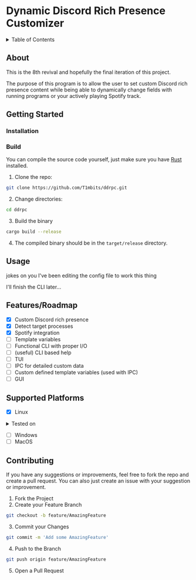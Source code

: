 # Dynamic Discord Rich Presence Customizer

<details>
	<summary>Table of Contents</summary>
	<ol>
		<li><a href="#about">About</a></li>
		<li>
			<a href="#getting-started">Getting Started</a>
			<ul>
				<li><a href="#installation">Installation</a></li>
				<li><a href="#build">Build</a></li>
			</ul>
		</li>
		<li><a href="#usage">Usage</a></li>
		<li>
			<a href="#featuresroadmap">Features/Roadmap</a>
			<ul>
				<li><a href="#010">0.1.0</a></li>
				<li><a href="#020">0.2.0</a></li>
				<li><a href="#030">0.3.0</a></li>
			</ul>
		</li>
		<li><a href="#supported-platforms">Supported Platforms</a></li>
		<!-- <li><a href=""></a></li> -->
	</ol>
</details>

## About

This is the 8th revival and hopefully the final iteration of this project.

The purpose of this program is to allow the user to set custom Discord rich presence content while being able to dynamically change fields with running programs or your actively playing Spotify track.

## Getting Started

### Installation

### Build

You can compile the source code yourself, just make sure you have [Rust](https://rustup.rs) installed.

1. Clone the repo:

```bash
git clone https://github.com/T1mbits/ddrpc.git
```

2. Change directories:

```bash
cd ddrpc
```

3. Build the binary

```bash
cargo build --release
```

4. The compiled binary should be in the `target/release` directory.

## Usage

jokes on you I've been editing the config file to work this thing

I'll finish the CLI later...

## Features/Roadmap

-   [x] Custom Discord rich presence
-   [x] Detect target processes
-   [x] Spotify integration
-   [ ] Template variables
-   [ ] Functional CLI with proper I/O
-   [ ] (useful) CLI based help
-	[ ] TUI
-   [ ] IPC for detailed custom data
-   [ ] Custom defined template variables (used with IPC)
-   [ ] GUI

## Supported Platforms

-   [x] Linux
<details>
<summary>Tested on</summary>
	<ul>
		<li>Arch</li>
	</ul>
If you would like to add on other Linux OSes, please feel free to create an issue with the OS you used and if it's compatible or not, as well as any fixes to make the program work on the OS of choice.
</details>

-   [ ] Windows
-   [ ] MacOS

## Contributing

If you have any suggestions or improvements, feel free to fork the repo and create a pull request. You can also just create an issue with your suggestion or improvement.

1. Fork the Project
2. Create your Feature Branch

```bash
git checkout -b feature/AmazingFeature
```

3. Commit your Changes

```bash
git commit -m 'Add some AmazingFeature'
```

4. Push to the Branch

```bash
git push origin feature/AmazingFeature
```

5. Open a Pull Request
